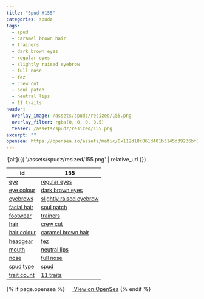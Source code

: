 ```yaml
---
title: "Spud #155"
categories: spudz
tags:
  - spud
  - caramel brown hair
  - trainers
  - dark brown eyes
  - regular eyes
  - slightly raised eyebrow
  - full nose
  - fez
  - crew cut
  - soul patch
  - neutral lips
  - 11 traits
header:
  overlay_image: /assets/spudz/resized/155.png
  overlay_filter: rgba(0, 0, 0, 0.5)
  teaser: /assets/spudz/resized/155.png
excerpt: ""
opensea: https://opensea.io/assets/matic/0x112d18c861d401b3145d39236bf149f01e18beed/155
---
```

![alt]({{ '/assets/spudz/resized/155.png' | relative_url }})

| id | 155 |
|-|-|
| <a href="/traits/eye/#trait-type">eye</a> | <a href="/traits/eye/regular-eyes/1/#trait">regular eyes</a> |
| <a href="/traits/eye-colour/#trait-type">eye colour</a> | <a href="/traits/eye-colour/dark-brown-eyes/1/#trait">dark brown eyes</a> |
| <a href="/traits/eyebrows/#trait-type">eyebrows</a> | <a href="/traits/eyebrows/slightly-raised-eyebrow/1/#trait">slightly raised eyebrow</a> |
| <a href="/traits/facial-hair/#trait-type">facial hair</a> | <a href="/traits/facial-hair/soul-patch/1/#trait">soul patch</a> |
| <a href="/traits/footwear/#trait-type">footwear</a> | <a href="/traits/footwear/trainers/1/#trait">trainers</a> |
| <a href="/traits/hair/#trait-type">hair</a> | <a href="/traits/hair/crew-cut/1/#trait">crew cut</a> |
| <a href="/traits/hair-colour/#trait-type">hair colour</a> | <a href="/traits/hair-colour/caramel-brown-hair/1/#trait">caramel brown hair</a> |
| <a href="/traits/headgear/#trait-type">headgear</a> | <a href="/traits/headgear/fez/1/#trait">fez</a> |
| <a href="/traits/mouth/#trait-type">mouth</a> | <a href="/traits/mouth/neutral-lips/1/#trait">neutral lips</a> |
| <a href="/traits/nose/#trait-type">nose</a> | <a href="/traits/nose/full-nose/1/#trait">full nose</a> |
| <a href="/traits/spud-type/#trait-type">spud type</a> | <a href="/traits/spud-type/spud/1/#trait">spud</a> |
| <a href="/traits/trait-count/#trait-type">trait count</a> | <a href="/traits/trait-count/11-traits/1/#trait">11 traits</a> |

{% if page.opensea %}
<a href="{{page.opensea}}" class="btn btn--info" onclick="window.open(this.href, '_blank'); return false;"><img src="/assets/images/opensea.svg" width="16px"><span>  View on OpenSea</span></a>
{% endif %}
